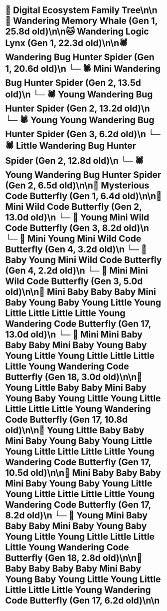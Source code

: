 # 🌳 Digital Ecosystem Family Tree\n\n🐋 Wandering Memory Whale (Gen 1, 25.8d old)\n\n🐱 Wandering Logic Lynx (Gen 1, 22.3d old)\n\n🕷️ Wandering Bug Hunter Spider (Gen 1, 20.6d old)\n  └─ 🕷️ Mini Wandering Bug Hunter Spider (Gen 2, 13.5d old)\n  └─ 🕷️ Young Wandering Bug Hunter Spider (Gen 2, 13.2d old)\n    └─ 🕷️ Young Young Wandering Bug Hunter Spider (Gen 3, 6.2d old)\n  └─ 🕷️ Little Wandering Bug Hunter Spider (Gen 2, 12.8d old)\n  └─ 🕷️ Young Wandering Bug Hunter Spider (Gen 2, 6.5d old)\n\n🦋 Mysterious Code Butterfly (Gen 1, 6.4d old)\n\n🦋 Mini Wild Code Butterfly (Gen 2, 13.0d old)\n  └─ 🦋 Young Mini Wild Code Butterfly (Gen 3, 8.2d old)\n    └─ 🦋 Mini Young Mini Wild Code Butterfly (Gen 4, 3.2d old)\n    └─ 🦋 Baby Young Mini Wild Code Butterfly (Gen 4, 2.2d old)\n  └─ 🦋 Mini Mini Wild Code Butterfly (Gen 3, 5.0d old)\n\n🦋 Mini Baby Baby Baby Mini Baby Young Baby Young Little Young Little Little Little Little Young Wandering Code Butterfly (Gen 17, 13.0d old)\n  └─ 🦋 Mini Mini Baby Baby Baby Mini Baby Young Baby Young Little Young Little Little Little Little Young Wandering Code Butterfly (Gen 18, 3.0d old)\n\n🦋 Young Little Baby Baby Mini Baby Young Baby Young Little Young Little Little Little Little Young Wandering Code Butterfly (Gen 17, 10.8d old)\n\n🦋 Young Little Baby Baby Mini Baby Young Baby Young Little Young Little Little Little Little Young Wandering Code Butterfly (Gen 17, 10.5d old)\n\n🦋 Mini Baby Baby Baby Mini Baby Young Baby Young Little Young Little Little Little Little Young Wandering Code Butterfly (Gen 17, 8.2d old)\n  └─ 🦋 Young Mini Baby Baby Baby Mini Baby Young Baby Young Little Young Little Little Little Little Young Wandering Code Butterfly (Gen 18, 2.8d old)\n\n🦋 Baby Baby Baby Baby Mini Baby Young Baby Young Little Young Little Little Little Little Young Wandering Code Butterfly (Gen 17, 6.2d old)\n\n